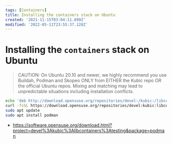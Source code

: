```yaml
---
tags: [Containers]
title: Installing the containers stack on Ubuntu
created: '2021-11-15T03:04:11.899Z'
modified: '2022-05-11T23:55:37.128Z'
---
```


# Installing the `containers` stack on Ubuntu


> CAUTION: On Ubuntu 20.10 and newer, we highly recommend you use Buildah, Podman and Skopeo ONLY from EITHER the Kubic repo OR the official Ubuntu repos. Mixing and matching may lead to unpredictable situations including installation conflicts.

```bash
echo 'deb http://download.opensuse.org/repositories/devel:/kubic:/libcontainers:/testing/xUbuntu_21.10/ /' | sudo tee /etc/apt/sources.list.d/devel:kubic:libcontainers:testing.list
curl -fsSL https://download.opensuse.org/repositories/devel:kubic:libcontainers:testing/xUbuntu_21.10/Release.key | gpg --dearmor | sudo tee /etc/apt/trusted.gpg.d/devel_kubic_libcontainers_testing.gpg > /dev/null
sudo apt update
sudo apt install podman
```

* https://software.opensuse.org/download.html?project=devel%3Akubic%3Alibcontainers%3Atesting&package=podman

